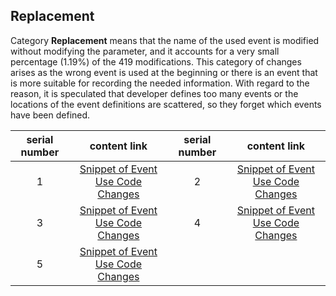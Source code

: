 ## Replacement
Category **Replacement** means that the name of the used event is modified without modifying the parameter, and it accounts for a very small percentage (1.19\%) of the 419 modifications. This category of changes arises as the wrong event is used at the beginning or there is an event that is more suitable for recording the needed information. With regard to the reason, it is speculated that developer defines too many events or the locations of the event definitions are scattered, so they forget which events have been defined. 

|serial number|  content link  |serial number|  content link  |
|    :---:    |      :---:     |    :---:    |      :---:     |
|1|[Snippet of Event Use Code Changes](https://mingbaile.github.io/Solidity-Event-Study/Event-Evolution/Replacement/1.html)|2|[Snippet of Event Use Code Changes](https://mingbaile.github.io/Solidity-Event-Study/Event-Evolution/Replacement/2.html)
|3|[Snippet of Event Use Code Changes](https://mingbaile.github.io/Solidity-Event-Study/Event-Evolution/Replacement/3.html)|4|[Snippet of Event Use Code Changes](https://mingbaile.github.io/Solidity-Event-Study/Event-Evolution/Replacement/4.html)
|5|[Snippet of Event Use Code Changes](https://mingbaile.github.io/Solidity-Event-Study/Event-Evolution/Replacement/5.html)

